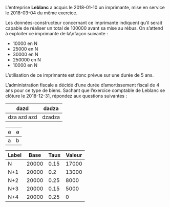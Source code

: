 L’entreprise **Leblanc** a acquis le 2018-01-10 un imprimante, mise en service le 2018-03-04 du même exercice. 

Les données-constructeur concernant ce imprimante indiquent qu’il serait capable de réaliser un total de 100000  avant sa mise au rébus. On s’attend à exploiter ce imprimante de la\nfaçon suivante :

 - 10000  en N
 - 25000  en N
 - 30000  en N
 - 250000  en N
 - 10000  en N


L’utilisation de ce imprimante est donc prévue sur une durée de 5 ans. 

L’administration fiscale a décidé d’une durée d’amortissement fiscal de 4 ans pour ce type de biens. Sachant que l’exercice comptable de Leblanc se clôture le 2018-12-31, répondez aux questions suivantes :

|  dazd | dadza |
|--|--|
|  dza  azd azd |  dzadza |


| a | a |
| -- | -- |
|a|b|

| Label | Base | Taux | Valeur |
|-|-|-|-|
| N | 20000 | 0.15 | 17000 | 
| N+1 | 20000 | 0.2 | 13000 | 
| N+2 | 20000 | 0.25 | 8000 | 
| N+3 | 20000 | 0.15 | 5000 | 
| N+4 | 20000 | 0.25 | 0 | 

<!--stackedit_data:
eyJwcm9wZXJ0aWVzIjoidGl0bGU6IGR6YWR6YWRcbmF1dGhvcj
ogUGllcnJlQWxhaW5cbmV4dGVuc2lvbnM6XG4gIHByZXNldDog
emVyb1xuIiwiaGlzdG9yeSI6Wy0xMTc1NjI5ODU1LDIxMDUwOD
c5MzYsNTk4OTMwMjc0LDE3MTE0NTExMjhdfQ==
-->
